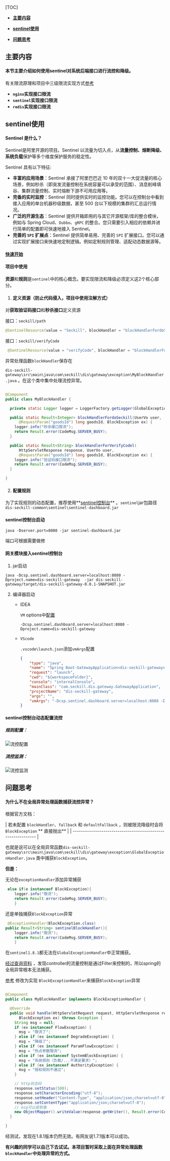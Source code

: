 [TOC]

- **[主要内容](#主要内容)**

- **[sentinel使用](#sentinel使用)**

- [**问题思考**](#问题思考)

## 主要内容

#### 本节主要介绍如何使用sentinel对系统后端接口进行流控和降级。

有关限流原理和项目中三级限流实现方式[参考](限流原理.md)

- **`nginx`实现接口限流**
- **`sentinel`实现接口限流**
- **`redis`实现接口限流**

## sentinel使用

#### Sentinel 是什么？

Sentinel是阿里开源的项目。Sentinel 以流量为切入点，从**流量控制、熔断降级、系统负载**保护等多个维度保护服务的稳定性。

Sentinel 具有以下特征:

- **丰富的应用场景**：Sentinel 承接了阿里巴巴近 10
  年的双十一大促流量的核心场景，例如秒杀（即突发流量控制在系统容量可以承受的范围）、消息削峰填谷、集群流量控制、实时熔断下游不可用应用等。
- **完备的实时监控**：Sentinel 同时提供实时的监控功能。您可以在控制台中看到接入应用的单台机器秒级数据，甚至 500
  台以下规模的集群的汇总运行情况。
- **广泛的开源生态**：Sentinel 提供开箱即用的与其它开源框架/库的整合模块，例如与 Spring Cloud、`Dubbo`、`gRPC`
  的整合。您只需要引入相应的依赖并进行简单的配置即可快速地接入 Sentinel。
- **完善的 `SPI` 扩展点**：Sentinel 提供简单易用、完善的 `SPI`
  扩展接口。您可以通过实现扩展接口来快速地定制逻辑。例如定制规则管理、适配动态数据源等。

#### [快速开始](https://sentinelguard.io/zh-cn/docs/quick-start.html)

#### 项目中使用

**资源**和**规则**是`sentinel`中的核心概念。要实现限流和降级必须定义这2个核心部分。

1. #### **定义资源**（防止代码侵入，项目中使用注解方式）

对**获取验证码接口**和**秒杀接口**定义资源

接口：`seckill/path`

```java
@SentinelResource(value = "Seckill", blockHandler = "blockHandlerFordoSeckill", blockHandlerClass = {MyBlockHandler.class})
```

接口：`seckill/verifyCode`

```java
 @SentinelResource(value = "verifyCode", blockHandler = "blockHandlerForVerifyCodel", blockHandlerClass = {MyBlockHandler.class})
```

异常处理函数`blockHandler`保存在

`dis-seckill-gateway\src\main\java\com\seckill\dis\gateway\exception\MyBlockHandler.java`
。在这个类中集中处理流控异常。

```java

@Component
public class MyBlockHandler {

  private static Logger logger = LoggerFactory.getLogger(GlobalExceptionHandler.class);

  public static Result<Integer> blockHandlerFordoSeckill(UserVo user,
      @RequestParam("goodsId") long goodsId, BlockException ex) {
    logger.info("秒杀接口限流");
    return Result.error(CodeMsg.SERVER_BUSY);
  }

  public static Result<String> blockHandlerForVerifyCodel(
      HttpServletResponse response, UserVo user,
      @RequestParam("goodsId") long goodsId, BlockException ex) {
    logger.info("验证码接口限流");
    return Result.error(CodeMsg.SERVER_BUSY);
  }

}
```

2. #### 配置规则

为了实现规则的动态配置，推荐使用**[sentinel控制台](https://sentinelguard.io/zh-cn/docs/dashboard.html)**
。`sentinel`jar包路径`dis-seckill-common\sentinel\sentinel-dashboard.jar`

#### sentinel控制台启动

```shell
java -Dserver.port=8080 -jar sentinel-dashboard.jar 
```

端口可根据需要做修

#### 网关模块接入sentinel控制台

1. jar启动

```shell
java -Dcsp.sentinel.dashboard.server=localhost:8080 -Dproject.name=dis-seckill-gateway	-jar dis-seckill-gateway/target/dis-seckill-gateway-0.0.1-SNAPSHOT.jar
```

2. 编译器启动

    - IDEA

      `VM`
      options中[配置](https://blog.csdn.net/qq_42164368/article/details/108073538)

      ```
      -Dcsp.sentinel.dashboard.server=localhost:8080 -Dproject.name=dis-seckill-gateway
      ```

    - `VScode`

      `.vscode\launch.json`添加`vmArgs`配置

      ```json
      {
          "type": "java",
          "name": "Spring Boot-GatewayApplication<dis-seckill-gateway>",
          "request": "launch",
          "cwd": "${workspaceFolder}",
          "console": "internalConsole",
          "mainClass": "com.seckill.dis.gateway.GatewayApplication",
          "projectName": "dis-seckill-gateway",
          "args": "",
          "vmArgs": "-Dcsp.sentinel.dashboard.server=localhost:8080 -Dproject.name=dis-seckill-gateway"
      }
      ```

#### sentinel控制台动态配置流控

##### 规则配置：

![流控配置](assets/sentinel流控动态配置.png)

##### 流控监测：

![流控监测](assets/sentinel流控监测.png)

## 问题思考

#### 为什么不在全局异常处理函数捕获流控异常？

根据官方文档：

| 若未配置 `blockHandler`、`fallback` 和 `defaultFallback`
，则被限流降级时会将 `BlockException` **
直接抛出** |
| ------------------------------------------------------------ |

也就是说可以在全局异常函数`dis-seckill-gateway\src\main\java\com\seckill\dis\gateway\exception\GlobalExceptionHandler.java`
类中捕获`BlockException`。

**但是：**

无论在`exceptionHandler`添加异常捕获

```java
 else if(e instanceof BlockException){
    logger.info("限流");
    return Result.error(CodeMsg.SERVER_BUSY);
    } 
```

还是单独捕获`BlockException`异常

```java
 @ExceptionHandler(BlockException.class)
public Result<String> sentinelBlockHandler(){
    logger.info("限流");
    return Result.error(CodeMsg.SERVER_BUSY);
    }
```

在`sentinel1.8.1`都无法在`GlobalExceptionHandler`中正常捕获。

[经过查询资料](https://blog.csdn.net/qq_30285985/article/details/107692608)
，发现controller的流量控制是通过Filter来控制的，所以spring的全局异常根本无法捕获。

[参考](https://blog.csdn.net/wuningw/article/details/110946396)
修改为实现 `BlockExceptionHandler`来捕获`BlockException`异常

```java

@Component
public class MyBlockHandler implements BlockExceptionHandler {

  @Override
  public void handle(HttpServletRequest request, HttpServletResponse response,
      BlockException ex) throws Exception {
    String msg = null;
    if (ex instanceof FlowException) {
      msg = "限流了";
    } else if (ex instanceof DegradeException) {
      msg = "降级了";
    } else if (ex instanceof ParamFlowException) {
      msg = "热点参数限流";
    } else if (ex instanceof SystemBlockException) {
      msg = "系统规则（负载/...不满足要求）";
    } else if (ex instanceof AuthorityException) {
      msg = "授权规则不通过";
    }

    // http状态码
    response.setStatus(500);
    response.setCharacterEncoding("utf-8");
    response.setHeader("Content-Type", "application/json;charset=utf-8");
    response.setContentType("application/json;charset=utf-8");
    // msg可以是對象
    new ObjectMapper().writeValue(response.getWriter(), Result.error(CodeMsg.SERVER_BUSY));
  }

}


```

经测试，发现在1.8.1版本仍然无效。有网友说1.7.1版本可以成功。

**有兴趣的同学可以自己下去试试。本项目暂时采取上面在异常处理函数`blockHandler`中处理异常的方式。**

